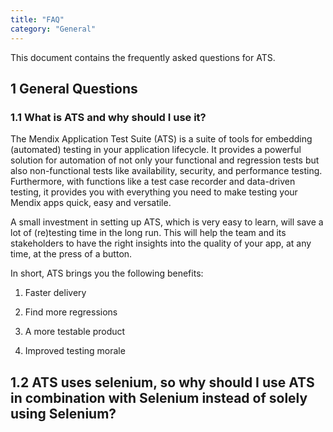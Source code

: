 ```yaml
---
title: "FAQ"
category: "General"
---
```


This document contains the frequently asked questions for ATS.

## 1 General Questions

### 1.1 What is ATS and why should I use it?

The Mendix Application Test Suite (ATS) is a suite of tools for embedding (automated) testing in your application lifecycle.  It provides a powerful solution for automation of not only your functional and regression tests but also non-functional tests like availability, security, and performance testing. Furthermore, with functions like a test case recorder and data-driven testing, it provides you with everything you need to make testing your Mendix apps quick, easy and versatile. 

A small investment in setting up ATS, which is very easy to learn, will save a lot of (re)testing time in the long run. This will help the team and its stakeholders to have the right insights into the quality of your app, at any time, at the press of a button.

In short, ATS brings you the following benefits:

1. Faster delivery

2. Find more regressions

3. A more testable product

4. Improved testing morale

## 1.2 ATS uses selenium, so why should I use ATS in combination with Selenium instead of solely using Selenium?

